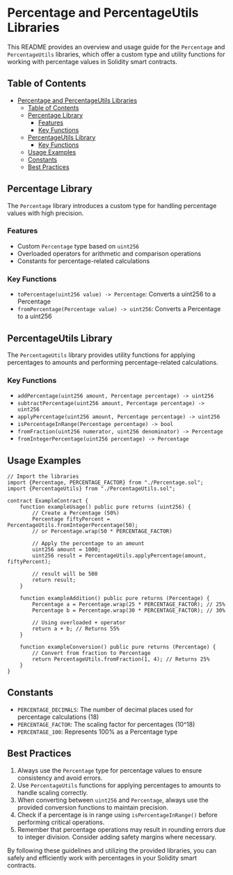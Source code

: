 # Percentage and PercentageUtils Libraries

This README provides an overview and usage guide for the `Percentage` and `PercentageUtils` libraries, which offer a custom type and utility functions for working with percentage values in Solidity smart contracts.

## Table of Contents

- [Percentage and PercentageUtils Libraries](#percentage-and-percentageutils-libraries)
  - [Table of Contents](#table-of-contents)
  - [Percentage Library](#percentage-library)
    - [Features](#features)
    - [Key Functions](#key-functions)
  - [PercentageUtils Library](#percentageutils-library)
    - [Key Functions](#key-functions-1)
  - [Usage Examples](#usage-examples)
  - [Constants](#constants)
  - [Best Practices](#best-practices)

## Percentage Library

The `Percentage` library introduces a custom type for handling percentage values with high precision.

### Features

- Custom `Percentage` type based on `uint256`
- Overloaded operators for arithmetic and comparison operations
- Constants for percentage-related calculations

### Key Functions

- `toPercentage(uint256 value) -> Percentage`: Converts a uint256 to a Percentage
- `fromPercentage(Percentage value) -> uint256`: Converts a Percentage to a uint256

## PercentageUtils Library

The `PercentageUtils` library provides utility functions for applying percentages to amounts and performing percentage-related calculations.

### Key Functions

- `addPercentage(uint256 amount, Percentage percentage) -> uint256`
- `subtractPercentage(uint256 amount, Percentage percentage) -> uint256`
- `applyPercentage(uint256 amount, Percentage percentage) -> uint256`
- `isPercentageInRange(Percentage percentage) -> bool`
- `fromFraction(uint256 numerator, uint256 denominator) -> Percentage`
- `fromIntegerPercentage(uint256 percentage) -> Percentage`

## Usage Examples

```solidity
// Import the libraries
import {Percentage, PERCENTAGE_FACTOR} from "./Percentage.sol";
import {PercentageUtils} from "./PercentageUtils.sol";

contract ExampleContract {
    function exampleUsage() public pure returns (uint256) {
        // Create a Percentage (50%)
        Percentage fiftyPercent = PercentageUtils.fromIntegerPercentage(50);
        // or Percentage.wrap(50 * PERCENTAGE_FACTOR)

        // Apply the percentage to an amount
        uint256 amount = 1000;
        uint256 result = PercentageUtils.applyPercentage(amount, fiftyPercent);
        
        // result will be 500
        return result;
    }

    function exampleAddition() public pure returns (Percentage) {
        Percentage a = Percentage.wrap(25 * PERCENTAGE_FACTOR); // 25%
        Percentage b = Percentage.wrap(30 * PERCENTAGE_FACTOR); // 30%
        
        // Using overloaded + operator
        return a + b; // Returns 55%
    }

    function exampleConversion() public pure returns (Percentage) {
        // Convert from fraction to Percentage
        return PercentageUtils.fromFraction(1, 4); // Returns 25%
    }
}
```

## Constants

- `PERCENTAGE_DECIMALS`: The number of decimal places used for percentage calculations (18)
- `PERCENTAGE_FACTOR`: The scaling factor for percentages (10^18)
- `PERCENTAGE_100`: Represents 100% as a Percentage type

## Best Practices

1. Always use the `Percentage` type for percentage values to ensure consistency and avoid errors.
2. Use `PercentageUtils` functions for applying percentages to amounts to handle scaling correctly.
3. When converting between `uint256` and `Percentage`, always use the provided conversion functions to maintain precision.
4. Check if a percentage is in range using `isPercentageInRange()` before performing critical operations.
5. Remember that percentage operations may result in rounding errors due to integer division. Consider adding safety margins where necessary.

By following these guidelines and utilizing the provided libraries, you can safely and efficiently work with percentages in your Solidity smart contracts.